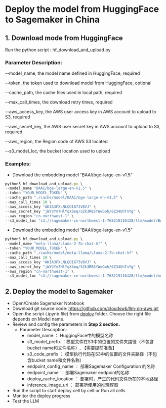 # Deploy the model from HuggingFace to Sagemaker in China

## 1. Download mode from HuggingFace

Run the python script : hf_download_and_upload.py

### Parameter Description:

--model_name, the model name defined in HuggingFace, required

--token, the token used to download model from HuggingFace, optional

--cache_path, the cache files used in local path, required

--max_call_times, the download retry times, required

--aws_access_key, the AWS user access key in AWS account to upload to S3, required

--aws_secret_key, the AWS user secret key in AWS account to upload to S3, required

--aws_region, the Region code of AWS S3 located

--s3_model_loc, the bucket location used to upload

### Examples:

- Download the embedding model “BAAI/bge-large-en-v1.5”

```jsx
python3 hf_download_and_upload.py \
--model_name "BAAI/bge-large-en-v1.5" \
--token "YOUR_MODEL_TOKEN" \
--cache_path "./cache/model/BAAI/bge-large-en-v1.5" \
--max_call_times 10 \
--aws_access_key "AKIA3FXLNLQOIG73VBVJ" \
--aws_secret_key "jWY3Ym7HlYqX3oq/SZk3RB5YWwGoh/6Z34UhTnYg" \
--aws_region "cn-northwest-1" \
--s3_model_loc "s3://sagemaker-cn-northwest-1-768219110428/llm/model/BAAI/bge-large-en-v1.5/"
```


- Download the embedding model “BAAI/bge-large-en-v1.5”

```jsx
python3 hf_download_and_upload.py \
--model_name "meta-llama/Llama-2-7b-chat-hf" \
--token "YOUR_MODEL_TOKEN" \
--cache_path "./cache/model/meta-llama/Llama-2-7b-chat-hf" \
--max_call_times 10 \
--aws_access_key "AKIA3FXLNLQOIG73VBVJ" \
--aws_secret_key "jWY3Ym7HlYqX3oq/SZk3RB5YWwGoh/6Z34UhTnYg" \
--aws_region "cn-northwest-1" \
--s3_model_loc "s3://sagemaker-cn-northwest-1-768219110428/llm/model/meta-llama/Llama-2-7b-chat-hf/"
```

## 2. Deploy the model to Sagemaker

- Open/Create Sagemaker Notebook
- Download git source code: https://github.com/cloudswb/llm-on-aws.git
- Open the script (.ipynb file) from [deploy](https://github.com/cloudswb/llm-on-aws/tree/main/deploy) folder. Choose the right file depends on Model name.
- Review and config the parameters in **Step 2 section.**
    - Parameter Description:
        - model_name ： HuggingFace中的模型名称
        - s3_model_prefix ：模型文件在S3中的位置的文件夹路径（不包含bucket name和文件名称）, 【需要提前准备】
        - s3_code_prefix ： 模型执行代码在S3中的位置的文件夹路径（不包含bucket name和文件名称）
        - endpoint_config_name ： 部署Sagemaker Configuration 的名称
        - endpoint_name ： 部署Sagemaker endpoint的名称
        - deploy_cache_location ： 部署时，产生的代码文件所在的本地路径
        - inference_image_uri ： 部署所使用的推理容器
- Run the script to start deploy cell by cell or Run all cells
- Monitor the deploy progress
- Test the LLM